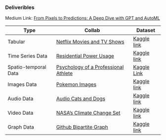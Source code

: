 ### Deliveribles

Medium Link: 
[From Pixels to Predictions: A Deep Dive with GPT and AutoML](https://medium.com/@venkatesh1226m/from-pixels-to-predictions-a-deep-dive-with-gpt-and-automl-361856331651)

| Type | Collab | Dataset  |
|---   |---     | ---      |
| Tabular| [ Netflix Movies and TV Shows](https://colab.research.google.com/github/venkatesh1226/CMPE255-DataMining/blob/main/tabular_eda.ipynb)|[Kaggle link](https://www.kaggle.com/datasets/shivamb/netflix-shows/data)|
|Time Series Data| [Residential Power Usage](https://colab.research.google.com/drive/1A9f2B4m5w32qt2V5NkWo2Ln7BLFxPH58?usp=sharing)| [Kaggle link](https://www.kaggle.com/datasets/srinuti/residential-power-usage-3years-data-timeseries)|
| Spatio-temporal Data| [ Psychology of a Professional Athlete](https://colab.research.google.com/drive/1M7d459OUjHAYSGFC10WYHCgENAk5yu56?usp=sharing) | [Kaggle Link](https://www.kaggle.com/code/selfishgene/psychology-of-a-professional-athlete/input)|
| Images Data |[Pokemon Images ](https://colab.research.google.com/drive/1UFTplcuj0lPsvnmMUqn8SrTEL1ifhWUX?usp=sharing)| [Kaggle link](https://www.kaggle.com/datasets/vishalsubbiah/pokemon-images-and-types)|
|Audio Data| [Audio Cats and Dogs](https://colab.research.google.com/drive/1UA99TQpt3k1IZpPU6W3wJbEidb-4OvCW?usp=sharing) | [Kaggle link](https://www.kaggle.com/datasets/mmoreaux/audio-cats-and-dogs/data)|
|Video Data| [NASA’s Climate Change Set](https://colab.research.google.com/drive/1kSSvuStiuvRwTthdZ1fYn_hxl9HVTsJ4?usp=sharing)|[Kaggle link](https://www.kaggle.com/datasets/brsdincer/climate-change-video-set-nasa/data)|
|Graph Data| [Github Bipartite Graph](https://colab.research.google.com/drive/1uLNQ-Rj_orNobGMwIy2BncR6bSkpeimP?usp=sharing)|[Kaggle link](https://www.kaggle.com/datasets/aditijuneja/github-bipartite-graph-datasetdevelopersrepos)|





